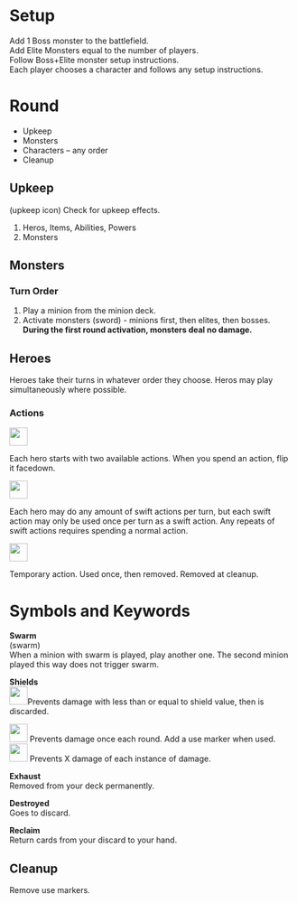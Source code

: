 # Setup
Add 1 Boss monster to the battlefield.  
Add Elite Monsters equal to the number of players.  
Follow Boss+Elite monster setup instructions.  
Each player chooses a character and follows any setup instructions.


# Round

- Upkeep
- Monsters
- Characters – any order
- Cleanup

## Upkeep
(upkeep icon)
Check for upkeep effects.
1. Heros, Items, Abilities, Powers
2. Monsters

## Monsters
### Turn Order
1. Play a minion from the minion deck.
2. Activate monsters (sword) - minions first, then elites, then bosses. **During the first round activation, monsters deal no damage.**

## Heroes
Heroes take their turns in whatever order they choose. Heros may play simultaneously where possible.
### Actions

<img src="imgs/hourglass.png" height="32">

Each hero starts with two available actions. When you spend an action, flip it facedown.

<img src="imgs/hourglass_fast.png" height="32">

Each hero may do any amount of swift actions per turn, but each swift action may only be used once per turn as a swift action. Any repeats of swift actions requires spending a normal action.

<img src="imgs/hourglass_blue.png" height="32">

Temporary action. Used once, then removed. Removed at cleanup.



# Symbols and Keywords
**Swarm**  
(swarm)  
When a minion with swarm is played, play another one. The second minion played this way does not trigger swarm.

**Shields**  
<img src="imgs/blue_shield.png" width="32" height="32">Prevents damage with less than or equal to shield value, then is discarded. 

<img src="imgs/shield.png" width="32" height="32">
Prevents damage once each round. Add a use marker when used.

<img src="imgs/gold_shield.png" width="32" height="32">
Prevents X damage of each instance of damage.




**Exhaust**  
Removed from your deck permanently.

**Destroyed**  
Goes to discard.

**Reclaim**  
Return cards from your discard to your hand.

## Cleanup
Remove use markers.
